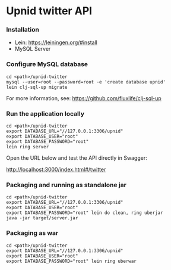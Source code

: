 # Upnid twitter  API

### Installation

- Lein: https://leiningen.org/#install
- MySQL Server

### Configure MySQL database  
 
```  
cd <path>/upnid-twitter  
mysql --user=root --password=root -e 'create database upnid'  
lein clj-sql-up migrate  
```   

For more information, see:
https://github.com/fluxlife/clj-sql-up


### Run the application locally  
```  
cd <path>/upnid-twitter  
export DATABASE_URL="//127.0.0.1:3306/upnid"  
export DATABASE_USER="root"  
export DATABASE_PASSWORD="root"
lein ring server  
```  
  
Open the URL below and test the API directly in Swagger:  
  
[http://localhost:3000/index.html#/twitter](http://localhost:3000/index.html#/twitter)  
  
### Packaging and running as standalone jar  
  
```  
cd <path>/upnid-twitter  
export DATABASE_URL="//127.0.0.1:3306/upnid"  
export DATABASE_USER="root"  
export DATABASE_PASSWORD="root" lein do clean, ring uberjar  
java -jar target/server.jar  
```  

### Packaging as war  
```  
cd <path>/upnid-twitter  
export DATABASE_URL="//127.0.0.1:3306/upnid"  
export DATABASE_USER="root"  
export DATABASE_PASSWORD="root" lein ring uberwar  
```